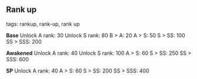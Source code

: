 ## Rank up
tags: rankup, rank-up, rank up

**Base**
Unlock A rank: 30
Unlock S rank: 80
B > A: 20
A > S: 50
S > SS: 100
SS > SSS: 200

**Awakened**
Unlock A rank: 40
Unlock S rank: 100
A > S: 60
S > SS: 250
SS > SSS: 600

**SP**
Unlock A rank: 40
A > S: 60
S > SS: 200
SS > SSS: 400